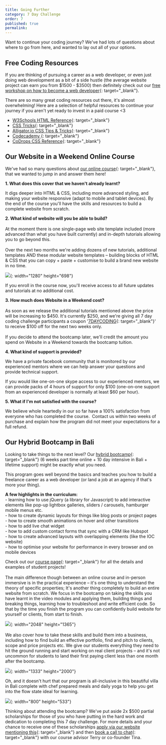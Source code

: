 ```yaml
---
title: Going Further
category: 7 Day Challenge
order: 7
published: true
permalink: 
---
```


Want to continue your coding journey? We've had lots of questions about where to go from here, and wanted to lay out all of your options.&nbsp;

## **Free Coding Resources**

If you are thinking of pursuing a career as a web developer, or even just doing web development as a bit of a side hustle (the average website project can earn you from $1500 - $3500) then definitely check out our [free workshop on how to become a web developer](https://www.instituteofcode.com/resources/web-dev-workshop/){: target="_blank"}.&nbsp;

There are so many great coding resources out there, it's almost overwhelming\! Here are a selection of helpful resources to continue your journey if you aren't yet ready to invest in a paid course &lt;3&nbsp;

* [W3Schools HTML Reference](https://www.w3schools.com/tags/){: target="_blank"}
* [C](https://css-tricks.com/)[SS Tricks](https://css-tricks.com/){: target="_blank"}&nbsp;
* [Alligator.io CSS Tips & Tricks](https://alligator.io/css/){: target="_blank"}
* [Codecademy&nbsp;](https://www.codecademy.com/){: target="_blank"}
* [CoDrops CSS Reference](http://tympanus.net/codrops/css_reference/){: target="_blank"}

## Our Website in a Weekend Online Course&nbsp;

We've had so many questions about [our online course](https://www.instituteofcode.com/courses/web-dev-101/){: target="_blank"}, that we wanted to jump in and answer them here\!&nbsp;

**1\. What does this cover that we haven't already learnt?&nbsp;**

It digs deeper into HTML & CSS, including more advanced styling, and making your website responsive (adapt to mobile and tablet devices). By the end of the course you'll have the skills and resources to build a complete website from scratch.&nbsp;

**2\. What kind of website will you be able to build?&nbsp;**<br><br>At the moment there is one single-page web site template included (more advanced than what you have built currently) and in-depth tutorials allowing you to go beyond this.&nbsp;<br><br>Over the next two months we're adding dozens of new tutorials, additional templates AND these modular website templates – building blocks of HTML & CSS that you can copy + paste + customise to build a brand new website in no time.&nbsp;

![](/uploads/screen-recording-2020-01-21-at-1-45-53-pm.gif){: width="1280" height="698"}

If you enroll in the course now, you'll receive access to all future updates and tutorials at no additional cost.&nbsp;

**3\. How much does Website in a Weekend cost?&nbsp;**<br><br>As soon as we release the additional tutorials mentioned above the price will be increasing to $450. It's currently $250, and we're giving all 7 day coding challenge participants a coupon '[7DAYCODING](https://ioc.podia.com/web-dev-101?coupon=7DAYCODING){: target="_blank"}' to receive $100 off for the next two weeks only.&nbsp;<br><br>If you decide to attend the bootcamp later, we'll credit the amount you spend on Website in a Weekend towards the bootcamp tuition.&nbsp;

**4\. What kind of support is provided?&nbsp;**

We have a private facebook community that is monitored by our experienced mentors where we can help answer your questions and provide technical support.

If you would like one-on-one skype access to our experienced mentors, we can provide packs of 4 hours of support for only $100 (one-on-one support from an experienced developer is normally at least $60 per hour).&nbsp;

**5\. What if I'm not satisfied with the course?&nbsp;**

We believe whole heartedly in our so far have a 100% satisfaction from everyone who has completed the course. &nbsp;Contact us within two weeks of purchase and explain how the program did not meet your expectations for a full refund.&nbsp;

## Our Hybrid Bootcamp in Bali

Looking to take things to the next level? Our [hybrid bootcamp](http://www.instituteofcode.com/courses/web-dev){: target="_blank"} (6 weeks part time online + 10 day intensive in Bali + lifetime support) might be exactly what you need.&nbsp;

This program goes well beyond the basics and teaches you how to build a freelance career as a web developer (or land a job at an agency if that's more your thing).&nbsp;

**A few highlights in the curriculum:&nbsp;**<br>\- learning how to use jQuery (a library for Javascript) to add interactive elements like pop-up lightbox galleries, sliders / carousels, hamburger mobile menus etc.&nbsp;<br>\- how to create dynamic layouts for things like blog posts or project pages<br>\- how to create smooth animations on hover and other transitions&nbsp;<br>\- how to add live chat widget<br>\- how to add custom contact forms that sync with a CRM like Hubspot<br>\- how to create advanced layouts with overlapping elements (like the IOC website)<br>\- how to optimise your website for performance in every browser and on mobile devices&nbsp;

Check out our [course page](http://www.instituteofcode.com/courses/web-dev){: target="_blank"} for all the details and examples of student projects\!&nbsp;<br><br>The main difference though between an online course and in-person immersive is in the practical experience – it's one thing to understand the theory of specific properties; It's another thing completely to build an entire website from scratch. We focus in the bootcamp on taking the skills you have learnt in the video modules and applying them, building things and breaking things, learning how to troubleshoot and write efficient code. So that by the time you finish the program you can confidently build website for yourself or clients, from start to finish.&nbsp;

![](/images/21544120_1619366984782168_8914572262766507567_o.jpg){: width="2048" height="1365"}<br><br>We also cover how to take these skills and build them into a business, including how to find build an effective portfolio, find and pitch to clients, scope and price projects etc. We give our students everything they need to hit the ground running and start working on real client projects – and it's not uncommon for students to land their first paying client less than one month after the bootcamp.&nbsp;

![](/uploads/ioc-44.jpg){: width="1333" height="2000"}

Oh, and it doesn't hurt that our program is all-inclusive in this beautiful villa in Bali complete with chef prepared meals and daily yoga to help you get into the flow state ideal for learning.&nbsp;

![](/uploads/ioc-6.jpg){: width="800" height="533"}

Thinking about attending the bootcamp? We've put aside 2x $500 partial scholarships for those of you who have putting in the hard work and dedication to completing this 7 day challenge. For more details and your chance to receive one of these scholarships [apply via our website mentioning this](http://www.instituteofcode.com/courses/web-dev){: target="_blank"}&nbsp;and then [book a call to chat](www.calendly.com/ioc){: target="_blank"} with our course advisor Terry or co-founder Tina.